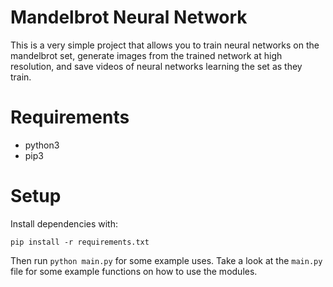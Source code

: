 # Mandelbrot Neural Network

This is a very simple project that allows you to train neural networks on the mandelbrot set, 
generate images from the trained network at high resolution, and save videos of neural networks
learning the set as they train. 

# Requirements
- python3
- pip3

# Setup
Install dependencies with:

`pip install -r requirements.txt`

Then run `python main.py` for some example uses. Take a look at the `main.py` file for some example functions on how to use the modules.
